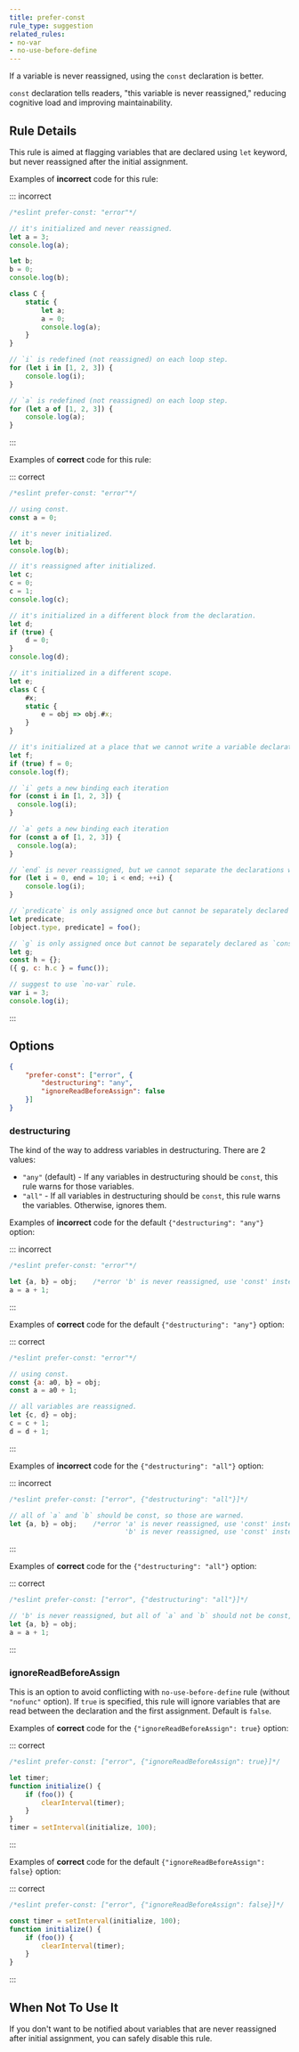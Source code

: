 ```yaml
---
title: prefer-const
rule_type: suggestion
related_rules:
- no-var
- no-use-before-define
---
```




If a variable is never reassigned, using the `const` declaration is better.

`const` declaration tells readers, "this variable is never reassigned," reducing cognitive load and improving maintainability.

## Rule Details

This rule is aimed at flagging variables that are declared using `let` keyword, but never reassigned after the initial assignment.

Examples of **incorrect** code for this rule:

::: incorrect

```js
/*eslint prefer-const: "error"*/

// it's initialized and never reassigned.
let a = 3;
console.log(a);

let b;
b = 0;
console.log(b);

class C {
    static {
        let a;
        a = 0;
        console.log(a);
    }
}

// `i` is redefined (not reassigned) on each loop step.
for (let i in [1, 2, 3]) {
    console.log(i);
}

// `a` is redefined (not reassigned) on each loop step.
for (let a of [1, 2, 3]) {
    console.log(a);
}
```

:::

Examples of **correct** code for this rule:

::: correct

```js
/*eslint prefer-const: "error"*/

// using const.
const a = 0;

// it's never initialized.
let b;
console.log(b);

// it's reassigned after initialized.
let c;
c = 0;
c = 1;
console.log(c);

// it's initialized in a different block from the declaration.
let d;
if (true) {
    d = 0;
}
console.log(d);

// it's initialized in a different scope.
let e;
class C {
    #x;
    static {
        e = obj => obj.#x;
    }
}

// it's initialized at a place that we cannot write a variable declaration.
let f;
if (true) f = 0;
console.log(f);

// `i` gets a new binding each iteration
for (const i in [1, 2, 3]) {
  console.log(i);
}

// `a` gets a new binding each iteration
for (const a of [1, 2, 3]) {
  console.log(a);
}

// `end` is never reassigned, but we cannot separate the declarations without modifying the scope.
for (let i = 0, end = 10; i < end; ++i) {
    console.log(i);
}

// `predicate` is only assigned once but cannot be separately declared as `const`
let predicate;
[object.type, predicate] = foo();

// `g` is only assigned once but cannot be separately declared as `const`
let g;
const h = {};
({ g, c: h.c } = func());

// suggest to use `no-var` rule.
var i = 3;
console.log(i);
```

:::

## Options

```json
{
    "prefer-const": ["error", {
        "destructuring": "any",
        "ignoreReadBeforeAssign": false
    }]
}
```

### destructuring

The kind of the way to address variables in destructuring.
There are 2 values:

* `"any"` (default) - If any variables in destructuring should be `const`, this rule warns for those variables.
* `"all"` - If all variables in destructuring should be `const`, this rule warns the variables. Otherwise, ignores them.

Examples of **incorrect** code for the default `{"destructuring": "any"}` option:

::: incorrect

```js
/*eslint prefer-const: "error"*/

let {a, b} = obj;    /*error 'b' is never reassigned, use 'const' instead.*/
a = a + 1;
```

:::

Examples of **correct** code for the default `{"destructuring": "any"}` option:

::: correct

```js
/*eslint prefer-const: "error"*/

// using const.
const {a: a0, b} = obj;
const a = a0 + 1;

// all variables are reassigned.
let {c, d} = obj;
c = c + 1;
d = d + 1;
```

:::

Examples of **incorrect** code for the `{"destructuring": "all"}` option:

::: incorrect

```js
/*eslint prefer-const: ["error", {"destructuring": "all"}]*/

// all of `a` and `b` should be const, so those are warned.
let {a, b} = obj;    /*error 'a' is never reassigned, use 'const' instead.
                             'b' is never reassigned, use 'const' instead.*/
```

:::

Examples of **correct** code for the `{"destructuring": "all"}` option:

::: correct

```js
/*eslint prefer-const: ["error", {"destructuring": "all"}]*/

// 'b' is never reassigned, but all of `a` and `b` should not be const, so those are ignored.
let {a, b} = obj;
a = a + 1;
```

:::

### ignoreReadBeforeAssign

This is an option to avoid conflicting with `no-use-before-define` rule (without `"nofunc"` option).
If `true` is specified, this rule will ignore variables that are read between the declaration and the first assignment.
Default is `false`.

Examples of **correct** code for the `{"ignoreReadBeforeAssign": true}` option:

::: correct

```js
/*eslint prefer-const: ["error", {"ignoreReadBeforeAssign": true}]*/

let timer;
function initialize() {
    if (foo()) {
        clearInterval(timer);
    }
}
timer = setInterval(initialize, 100);
```

:::

Examples of **correct** code for the default `{"ignoreReadBeforeAssign": false}` option:

::: correct

```js
/*eslint prefer-const: ["error", {"ignoreReadBeforeAssign": false}]*/

const timer = setInterval(initialize, 100);
function initialize() {
    if (foo()) {
        clearInterval(timer);
    }
}
```

:::

## When Not To Use It

If you don't want to be notified about variables that are never reassigned after initial assignment, you can safely disable this rule.
